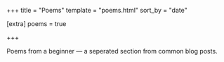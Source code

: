 +++
title = "Poems"
template = "poems.html"
sort_by = "date"

[extra]
poems = true

+++

Poems from a beginner — a seperated section from common blog posts.
